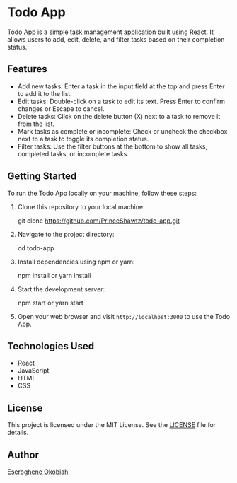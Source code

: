 # Todo App

Todo App is a simple task management application built using React. It allows users to add, edit, delete, and filter tasks based on their completion status.

## Features

- Add new tasks: Enter a task in the input field at the top and press Enter to add it to the list.
- Edit tasks: Double-click on a task to edit its text. Press Enter to confirm changes or Escape to cancel.
- Delete tasks: Click on the delete button (X) next to a task to remove it from the list.
- Mark tasks as complete or incomplete: Check or uncheck the checkbox next to a task to toggle its completion status.
- Filter tasks: Use the filter buttons at the bottom to show all tasks, completed tasks, or incomplete tasks.

## Getting Started

To run the Todo App locally on your machine, follow these steps:

1. Clone this repository to your local machine:

   git clone https://github.com/PrinceShawtz/todo-app.git

2. Navigate to the project directory:

   cd todo-app

3. Install dependencies using npm or yarn:

   npm install or yarn install

4. Start the development server:

   npm start or yarn start

5. Open your web browser and visit `http://localhost:3000` to use the Todo App.

## Technologies Used

- React
- JavaScript
- HTML
- CSS

## License

This project is licensed under the MIT License. See the [LICENSE](LICENSE) file for details.

## Author

[Eseroghene Okobiah](https://github.com/PrinceShawtz)
